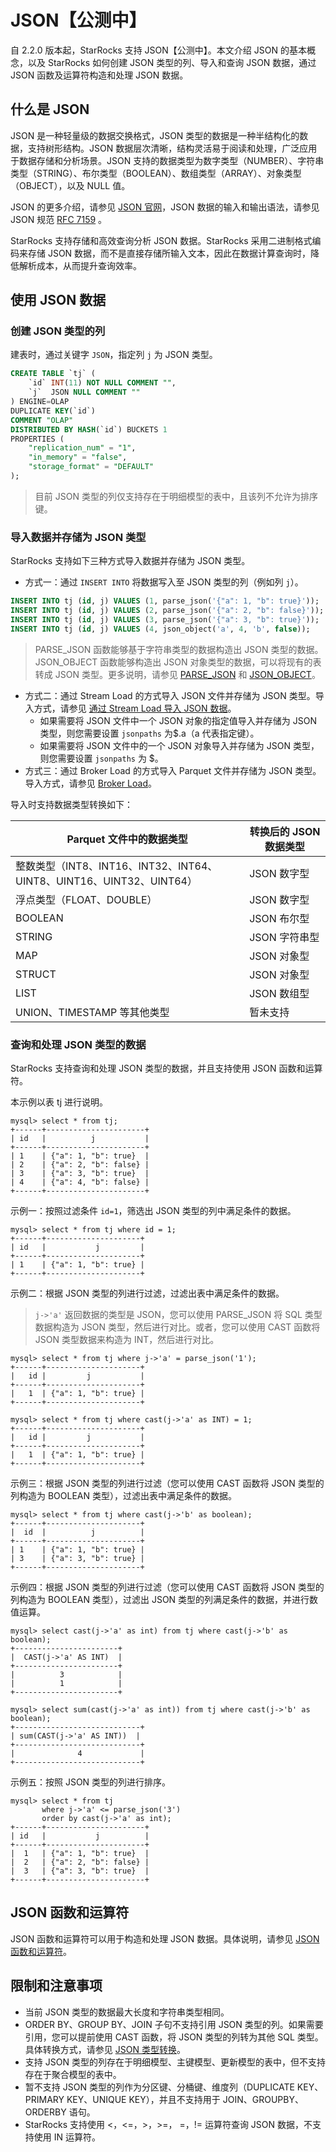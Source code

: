 # JSON【公测中】

自 2.2.0 版本起，StarRocks 支持 JSON【公测中】。本文介绍 JSON 的基本概念，以及 StarRocks 如何创建 JSON 类型的列、导入和查询 JSON 数据，通过 JSON 函数及运算符构造和处理 JSON 数据。

## 什么是 JSON

JSON 是一种轻量级的数据交换格式，JSON 类型的数据是一种半结构化的数据，支持树形结构。JSON 数据层次清晰，结构灵活易于阅读和处理，广泛应用于数据存储和分析场景。JSON 支持的数据类型为数字类型（NUMBER）、字符串类型（STRING）、布尔类型（BOOLEAN）、数组类型（ARRAY）、对象类型（OBJECT），以及 NULL 值。

JSON 的更多介绍，请参见 [JSON 官网](http://www.json.org/?spm=a2c63.p38356.0.0.50756b9fVEfwCd)，JSON 数据的输入和输出语法，请参见 JSON 规范 [RFC 7159](https://tools.ietf.org/html/rfc7159?spm=a2c63.p38356.0.0.14d26b9fcp7fcf#page-4) 。

StarRocks 支持存储和高效查询分析 JSON 数据。StarRocks 采用二进制格式编码来存储 JSON 数据，而不是直接存储所输入文本，因此在数据计算查询时，降低解析成本，从而提升查询效率。

## 使用 JSON 数据

### 创建 JSON 类型的列

建表时，通过关键字 `JSON`，指定列 `j` 为 JSON 类型。

```SQL
CREATE TABLE `tj` (
    `id` INT(11) NOT NULL COMMENT "",
    `j`  JSON NULL COMMENT ""
) ENGINE=OLAP
DUPLICATE KEY(`id`)
COMMENT "OLAP"
DISTRIBUTED BY HASH(`id`) BUCKETS 1
PROPERTIES (
    "replication_num" = "1",
    "in_memory" = "false",
    "storage_format" = "DEFAULT"
);
```

> 目前 JSON 类型的列仅支持存在于明细模型的表中，且该列不允许为排序键。

### 导入数据并存储为 JSON 类型

StarRocks 支持如下三种方式导入数据并存储为 JSON 类型。

- 方式一：通过 `INSERT INTO` 将数据写入至 JSON 类型的列（例如列 `j`）。

```SQL
INSERT INTO tj (id, j) VALUES (1, parse_json('{"a": 1, "b": true}'));
INSERT INTO tj (id, j) VALUES (2, parse_json('{"a": 2, "b": false}'));
INSERT INTO tj (id, j) VALUES (3, parse_json('{"a": 3, "b": true}'));
INSERT INTO tj (id, j) VALUES (4, json_object('a', 4, 'b', false)); 
```

> PARSE_JSON 函数能够基于字符串类型的数据构造出 JSON 类型的数据。JSON_OBJECT 函数能够构造出 JSON 对象类型的数据，可以将现有的表转成 JSON 类型。更多说明，请参见 [PARSE_JSON](../../sql-functions/json-functions/json-creation-functions/parse_json.md) 和 [JSON_OBJECT](../../sql-functions/json-functions/json-creation-functions/json_object.md)。

- 方式二：通过 Stream Load 的方式导入 JSON 文件并存储为 JSON 类型。导入方式，请参见 [通过 Stream Load 导入 JSON 数据](../../../loading/Json_loading.md#stream-load导入)。
  - 如果需要将 JSON 文件中一个 JSON 对象的指定值导入并存储为 JSON 类型，则您需要设置 `jsonpaths` 为$.a（a 代表指定键）。
  - 如果需要将 JSON 文件中的一个 JSON 对象导入并存储为 JSON 类型，则您需要设置 `jsonpaths` 为 $。
- 方式三：通过 Broker Load 的方式导入 Parquet 文件并存储为 JSON 类型。导入方式，请参见 [Broker Load](../../../loading/BrokerLoad.md)。

导入时支持数据类型转换如下：

| Parquet 文件中的数据类型                                     | 转换后的 JSON 数据类型 |
| ------------------------------------------------------------ | -------------------- |
| 整数类型（INT8、INT16、INT32、INT64、UINT8、UINT16、UINT32、UINT64） | JSON 数字型          |
| 浮点类型（FLOAT、DOUBLE）                                    | JSON 数字型          |
| BOOLEAN                                                      | JSON 布尔型          |
| STRING                                                       | JSON 字符串型        |
| MAP                                                          | JSON 对象型          |
| STRUCT                                                       | JSON 对象型          |
| LIST                                                         | JSON 数组型          |
| UNION、TIMESTAMP 等其他类型                                  | 暂未支持             |

### 查询和处理 JSON 类型的数据

StarRocks 支持查询和处理 JSON 类型的数据，并且支持使用 JSON 函数和运算符。

本示例以表 tj 进行说明。

```Plain Text
mysql> select * from tj;
+------+----------------------+
| id   |          j           |
+------+----------------------+
| 1    | {"a": 1, "b": true}  |
| 2    | {"a": 2, "b": false} |
| 3    | {"a": 3, "b": true}  |
| 4    | {"a": 4, "b": false} |
+------+----------------------+
```

示例一：按照过滤条件 `id=1`，筛选出 JSON 类型的列中满足条件的数据。

```Plain Text
mysql> select * from tj where id = 1;
+------+---------------------+
| id   |           j         |
+------+---------------------+
| 1    | {"a": 1, "b": true} |
+------+---------------------+
```

示例二：根据 JSON 类型的列进行过滤，过滤出表中满足条件的数据。

> `j->'a'` 返回数据的类型是 JSON，您可以使用 PARSE_JSON 将 SQL 类型数据构造为 JSON 类型，然后进行对比。或者，您可以使用 CAST 函数将 JSON 类型数据来构造为 INT，然后进行对比。

```Plain Text
mysql> select * from tj where j->'a' = parse_json('1');
+------+---------------------+
|   id |         j           |
+------+---------------------+
|   1  | {"a": 1, "b": true} |
+------+---------------------+

mysql> select * from tj where cast(j->'a' as INT) = 1; 
+------+---------------------+
|   id |         j           |
+------+---------------------+
|   1  | {"a": 1, "b": true} |
+------+---------------------+
```

示例三：根据 JSON 类型的列进行过滤（您可以使用 CAST 函数将 JSON 类型的列构造为 BOOLEAN 类型），过滤出表中满足条件的数据。

```Plain Text
mysql> select * from tj where cast(j->'b' as boolean);
+------+---------------------+
|  id  |          j          |
+------+---------------------+
| 1    | {"a": 1, "b": true} |
| 3    | {"a": 3, "b": true} |
+------+---------------------+
```

示例四：根据 JSON 类型的列进行过滤（您可以使用 CAST 函数将 JSON 类型的列构造为 BOOLEAN 类型），过滤出 JSON 类型的列满足条件的数据，并进行数值运算。

```Plain Text
mysql> select cast(j->'a' as int) from tj where cast(j->'b' as boolean);
+-----------------------+
|  CAST(j->'a' AS INT)  |
+-----------------------+
|          3            |
|          1            |
+-----------------------+

mysql> select sum(cast(j->'a' as int)) from tj where cast(j->'b' as boolean);
+----------------------------+
| sum(CAST(j->'a' AS INT))  |
+----------------------------+
|              4             |
+----------------------------+
```

示例五：按照 JSON 类型的列进行排序。

```Plain Text
mysql> select * from tj
       where j->'a' <= parse_json('3')
       order by cast(j->'a' as int);
+------+----------------------+
| id   |           j          |
+------+----------------------+
|  1   | {"a": 1, "b": true}  |
|  2   | {"a": 2, "b": false} |
|  3   | {"a": 3, "b": true}  |
+------+----------------------+
```

## JSON 函数和运算符

JSON 函数和运算符可以用于构造和处理 JSON 数据。具体说明，请参见 [JSON 函数和运算符](../../sql-functions/json-functions/json-functions-and-operators.md)。

## 限制和注意事项

- 当前 JSON 类型的数据最大长度和字符串类型相同。
- ORDER BY、GROUP BY、JOIN 子句不支持引用 JSON 类型的列。如果需要引用，您可以提前使用 CAST 函数，将 JSON 类型的列转为其他 SQL 类型。具体转换方式，请参见 [JSON 类型转换](../../sql-functions/json-functions/json-processing-functions/cast-from-or-to-json.md)。
- 支持 JSON 类型的列存在于明细模型、主键模型、更新模型的表中，但不支持存在于聚合模型的表中。
- 暂不支持 JSON 类型的列作为分区键、分桶键、维度列（DUPLICATE KEY、PRIMARY KEY、UNIQUE KEY），并且不支持用于 JOIN、GROUPBY、ORDERBY 语句。
- StarRocks 支持使用 <，<=，>，>=， =，!= 运算符查询 JSON 数据，不支持使用 IN 运算符。
